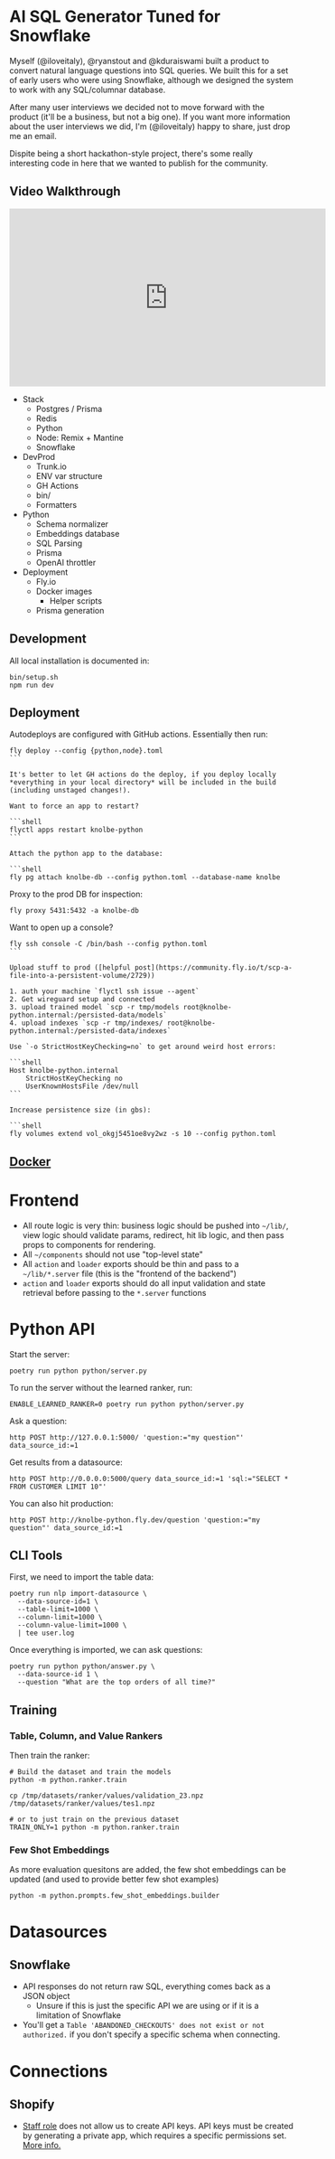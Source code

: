 # AI SQL Generator Tuned for Snowflake

Myself (@iloveitaly), @ryanstout and @kduraiswami built a product to convert natural language questions into SQL queries. We built this for a set of early users who were using Snowflake, although we designed the system to work with any SQL/columnar database.

After many user interviews we decided not to move forward with the product (it'll be a business, but not a big one). If you want more information about the user interviews we did, I'm (@iloveitaly) happy to share, just drop me an email.

Dispite being a short hackathon-style project, there's some really interesting code in here that we wanted to publish for the community.

## Video Walkthrough

<iframe width="560" height="315" src="https://www.youtube.com/embed/ivWyM-yQdmc" title="YouTube video player" frameborder="0" allow="accelerometer; autoplay; clipboard-write; encrypted-media; gyroscope; picture-in-picture; web-share" allowfullscreen></iframe>

- Stack
  - Postgres / Prisma
  - Redis
  - Python
  - Node: Remix + Mantine
  - Snowflake
- DevProd
  - Trunk.io
  - ENV var structure
  - GH Actions
  - bin/
  - Formatters
- Python
  - Schema normalizer
  - Embeddings database
  - SQL Parsing
  - Prisma
  - OpenAI throttler
- Deployment
  - Fly.io
  - Docker images
    - Helper scripts
  - Prisma generation

## Development

All local installation is documented in:

```shell
bin/setup.sh
npm run dev
```

## Deployment

Autodeploys are configured with GitHub actions. Essentially then run:

````shell
fly deploy --config {python,node}.toml
```

It's better to let GH actions do the deploy, if you deploy locally *everything in your local directory* will be included in the build (including unstaged changes!).

Want to force an app to restart?

```shell
flyctl apps restart knolbe-python
```

Attach the python app to the database:

```shell
fly pg attach knolbe-db --config python.toml --database-name knolbe
````

Proxy to the prod DB for inspection:

```shell
fly proxy 5431:5432 -a knolbe-db
```

Want to open up a console?

````shell
fly ssh console -C /bin/bash --config python.toml
```

Upload stuff to prod ([helpful post](https://community.fly.io/t/scp-a-file-into-a-persistent-volume/2729))

1. auth your machine `flyctl ssh issue --agent`
2. Get wireguard setup and connected
3. upload trained model `scp -r tmp/models root@knolbe-python.internal:/persisted-data/models`
4. upload indexes `scp -r tmp/indexes/ root@knolbe-python.internal:/persisted-data/indexes`

Use `-o StrictHostKeyChecking=no` to get around weird host errors:

```shell
Host knolbe-python.internal
    StrictHostKeyChecking no
    UserKnownHostsFile /dev/null
```

Increase persistence size (in gbs):

```shell
fly volumes extend vol_okgj5451oe8vy2wz -s 10 --config python.toml
````

## [Docker](docker/readme.md)

# Frontend

- All route logic is very thin: business logic should be pushed into `~/lib/`, view logic should validate params, redirect, hit lib logic, and then pass props to components for rendering.
- All `~/components` should not use "top-level state"
- All `action` and `loader` exports should be thin and pass to a `~/lib/*.server` file (this is the "frontend of the backend")
- `action` and `loader` exports should do all input validation and state retrieval before passing to the `*.server` functions

# Python API

Start the server:

```shell
poetry run python python/server.py
```

To run the server without the learned ranker, run:

```shell
ENABLE_LEARNED_RANKER=0 poetry run python python/server.py
```

Ask a question:

```shell
http POST http://127.0.0.1:5000/ 'question:="my question"' data_source_id:=1
```

Get results from a datasource:

```shell
http POST http://0.0.0.0:5000/query data_source_id:=1 'sql:="SELECT * FROM CUSTOMER LIMIT 10"'
```

You can also hit production:

```shell
http POST http://knolbe-python.fly.dev/question 'question:="my question"' data_source_id:=1
```

## CLI Tools

First, we need to import the table data:

```shell
poetry run nlp import-datasource \
  --data-source-id=1 \
  --table-limit=1000 \
  --column-limit=1000 \
  --column-value-limit=1000 \
  | tee user.log
```

Once everything is imported, we can ask questions:

```shell
poetry run python python/answer.py \
  --data-source-id 1 \
  --question "What are the top orders of all time?"
```

## Training

### Table, Column, and Value Rankers

Then train the ranker:

```shell
# Build the dataset and train the models
python -m python.ranker.train

cp /tmp/datasets/ranker/values/validation_23.npz /tmp/datasets/ranker/values/tes1.npz

# or to just train on the previous dataset
TRAIN_ONLY=1 python -m python.ranker.train
```

### Few Shot Embeddings

As more evaluation quesitons are added, the few shot embeddings can be updated (and used to provide better few shot examples)

```shell
python -m python.prompts.few_shot_embeddings.builder
```

# Datasources

## Snowflake

- API responses do not return raw SQL, everything comes back as a JSON object
  - Unsure if this is just the specific API we are using or if it is a limitation of Snowflake
- You'll get a `Table 'ABANDONED_CHECKOUTS' does not exist or not authorized.` if you don't specify a specific schema when connecting.

# Connections

## Shopify

- [Staff role](https://help.shopify.com/en/manual/your-account/staff-accounts/staff-permissions/staff-permissions-descriptions#apps-and-channels-permissions) does not allow us to create API keys. API keys must be created by generating a private app, which requires a specific permissions set. [More info.](https://help.plytix.com/en/getting-api-credentials-from-your-shopify-store)
